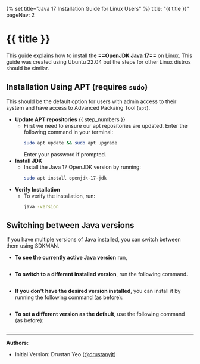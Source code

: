 {% set title="Java 17 Installation Guide for Linux Users" %}
<frontmatter>
  title: "{{ title }}"
  pageNav: 2
</frontmatter>

# {{ title }}

This guide explains how to install the **==[OpenJDK Java 17](https://openjdk-sources.osci.io/openjdk17/)==** on Linux. This guide was created using Ubuntu 22.04 but the steps for other Linux distros should be similar.

## Installation Using APT (requires `sudo`)
This should be the default option for users with admin access to their system and have access to Advanced Packaing Tool (`apt`).

* **Update APT repositories** {{ step_numbers }}
   * First we need to ensure our apt repositories are updated. Enter the following command in your terminal: 
     ```bash
     sudo apt update && sudo apt upgrade
     ```
     Enter your password if prompted.
* **Install JDK**
   * Install the Java 17 OpenJDK version by running:
     ```bash
     sudo apt install openjdk-17-jdk 
     ```
* **Verify Installation**
   * To verify the installation, run:
     ```bash
     java -version
     ```

<!-- ======================================================================= -->

## Switching between Java versions

If you have multiple versions of Java installed, you can switch between them using SDKMAN.

* **To see the currently active Java version** run,
  ```bash
  ```
* **To switch to a different installed version**, run the following command.
  ```bash
  ```
* **If you don't have the desired version installed**, you can install it by running the following command (as before):
  ```bash
  ```
* **To set a different version as the default**, use the following command (as before):
  ```bash
  ```

--------------------------------------------------------------------------------

**Authors:**
* Initial Version: Drustan Yeo ([@drustanyjt](https://github.com/drustanyjt))
